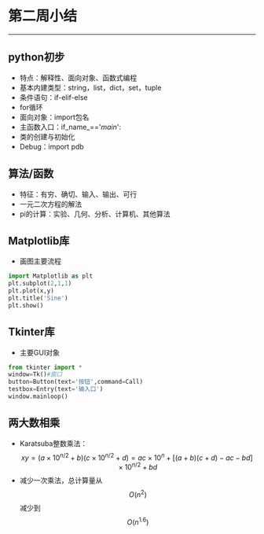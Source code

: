 # 第二周小结
---
## python初步
* 特点：解释性、面向对象、函数式编程
* 基本内建类型：string，list，dict，set，tuple
* 条件语句：if-elif-else
* for循环
* 面向对象：import包名
* 主函数入口：if_name_=='_main_':
* 类的创建与初始化
* Debug：import pdb
## 算法/函数
* 特征：有穷、确切、输入、输出、可行
* 一元二次方程的解法
* pi的计算：实验、几何、分析、计算机、其他算法
## Matplotlib库
* 画图主要流程
``` python
import Matplotlib as plt
plt.subplot(2,1,1)
plt.plot(x,y)
plt.title('Sine')
plt.show()
```
## Tkinter库
* 主要GUI对象
``` python
from tkinter import *
window=Tk()#窗口
button=Button(text='按钮',command=Call)
testbox=Entry(text='输入口')
window.mainloop()
```
## 两大数相乘
* Karatsuba整数乘法：$$ xy=(a\times10^{n/2}+b)(c\times10^{n/2}+d)=ac\times10^n+[(a+b)(c+d)-ac-bd]\times10^{n/2}+bd$$
* 减少一次乘法，总计算量从$$O(n^2)$$减少到$$O(n^{1.6})$$